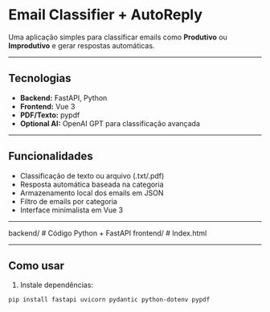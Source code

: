 # Email Classifier + AutoReply

Uma aplicação simples para classificar emails como **Produtivo** ou **Improdutivo** e gerar respostas automáticas.  

---

## Tecnologias

- **Backend:** FastAPI, Python
- **Frontend:** Vue 3
- **PDF/Texto:** pypdf
- **Optional AI:** OpenAI GPT para classificação avançada

---

## Funcionalidades

- Classificação de texto ou arquivo (.txt/.pdf)
- Resposta automática baseada na categoria
- Armazenamento local dos emails em JSON
- Filtro de emails por categoria
- Interface minimalista em Vue 3

---

backend/       # Código Python + FastAPI
frontend/      # Index.html 



---

## Como usar

1. Instale dependências:
```bash
pip install fastapi uvicorn pydantic python-dotenv pypdf

